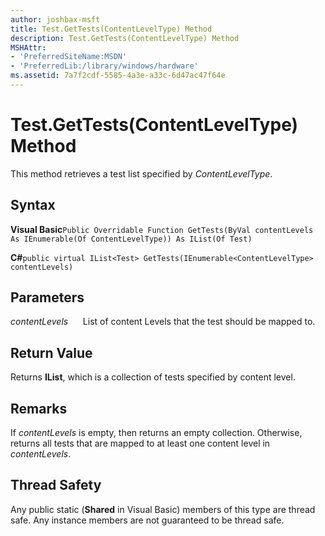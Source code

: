 ```yaml
---
author: joshbax-msft
title: Test.GetTests(ContentLevelType) Method
description: Test.GetTests(ContentLevelType) Method
MSHAttr:
- 'PreferredSiteName:MSDN'
- 'PreferredLib:/library/windows/hardware'
ms.assetid: 7a7f2cdf-5585-4a3e-a33c-6d47ac47f64e
---
```


# Test.GetTests(ContentLevelType) Method


This method retrieves a test list specified by *ContentLevelType*.

## Syntax


**Visual Basic**`Public Overridable Function GetTests(ByVal contentLevels As IEnumerable(Of ContentLevelType)) As IList(Of Test)`

**C#**`public virtual IList<Test> GetTests(IEnumerable<ContentLevelType> contentLevels)`

## Parameters


*contentLevels*      List of content Levels that the test should be mapped to.

## Return Value


Returns **IList**, which is a collection of tests specified by content level.

## Remarks


If *contentLevels* is empty, then returns an empty collection. Otherwise, returns all tests that are mapped to at least one content level in *contentLevels*.

## Thread Safety


Any public static (**Shared** in Visual Basic) members of this type are thread safe. Any instance members are not guaranteed to be thread safe.

 

 







